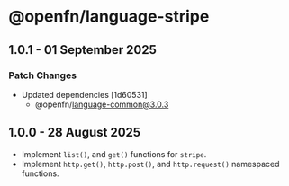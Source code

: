 # @openfn/language-stripe

## 1.0.1 - 01 September 2025

### Patch Changes

- Updated dependencies \[1d60531]
  - @openfn/language-common@3.0.3

## 1.0.0 - 28 August 2025

- Implement `list()`, and `get()` functions for `stripe`.
- Implement `http.get()`, `http.post()`, and `http.request()` namespaced
  functions.
